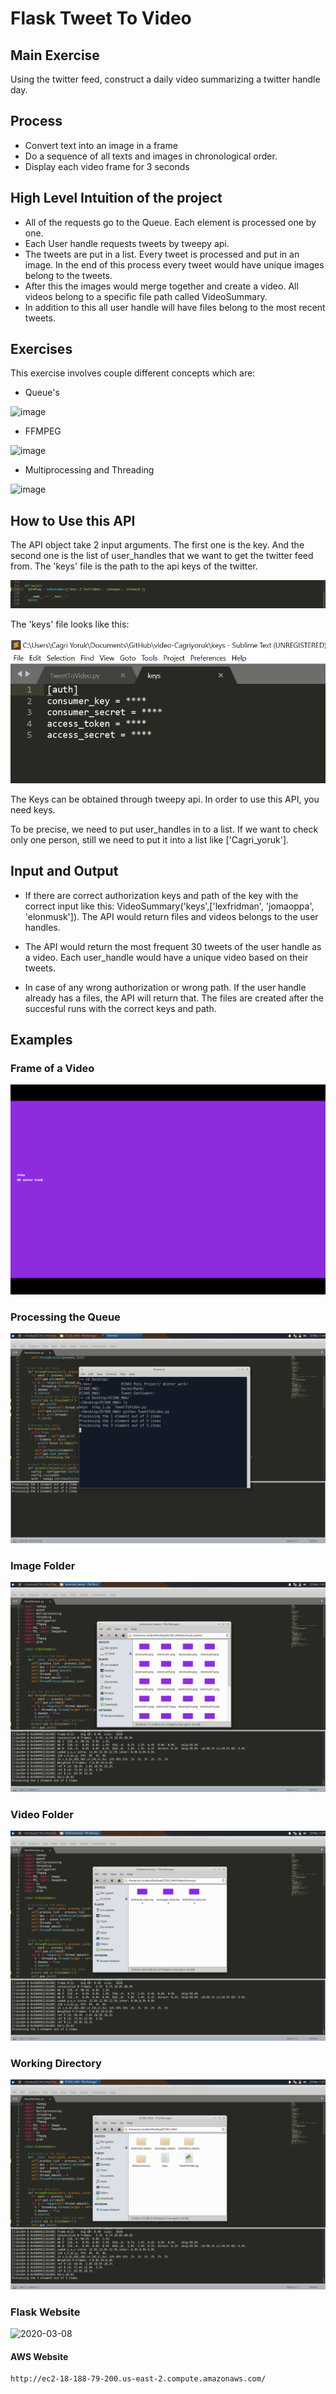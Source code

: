 # Flask Tweet To Video
## Main Exercise
Using the twitter feed, construct a daily video summarizing a twitter handle day.
## Process
  * Convert text into an image in a frame
  * Do a sequence of all texts and images in chronological order.
  * Display each video frame for 3 seconds
  
## High Level Intuition of the project
  * All of the requests go to the Queue. Each element is processed one by one.
  * Each User handle requests tweets by tweepy api.
  * The tweets are put in a list. Every tweet is processed and put in an image. In the end of this process every tweet would have unique images belong to the tweets.
  * After this the images would merge together and create a video. All videos belong to a specific file path called VideoSummary.
  * In addition to this all user handle will have files belong to the most recent tweets.

## Exercises
This exercise involves couple different concepts which are:
 * Queue's
 
  ![image](https://user-images.githubusercontent.com/55101879/75595723-8948e100-5a5b-11ea-822a-4f07b05317d0.png)

 * FFMPEG
 
  ![image](https://user-images.githubusercontent.com/55101879/75595853-096f4680-5a5c-11ea-98c5-3fbf6f224d60.png)
 
 * Multiprocessing and Threading
 
  ![image](https://user-images.githubusercontent.com/55101879/75595802-cc0ab900-5a5b-11ea-8445-a91eb18c6ae6.png)

## How to Use this API

The API object take 2 input arguments. The first one is the key. And the second one is the list of user_handles that we want to get the twitter feed from. The 'keys' file is the path to the api keys of the twitter.

![](https://github.com/BUEC500C1/video-Cagriyoruk/blob/With_Stub/Screenshots/How_TO.png)

The 'keys' file looks like this:

![](https://github.com/BUEC500C1/video-Cagriyoruk/blob/With_Stub/Screenshots/Auth.png)

The Keys can be obtained through tweepy api. In order to use this API, you need keys.

To be precise, we need to put user_handles in to a list. If we want to check only one person, still we need to put it into a list like ['Cagri_yoruk'].

## Input and Output
 * If there are correct authorization keys and path of the key with the correct input like this: VideoSummary('keys',['lexfridman', 'jomaoppa', 'elonmusk']). The API would return files and videos belongs to the user handles. 
 
 * The API would return the most frequent 30 tweets of the user handle as a video. Each user_handle would have a unique video based on their tweets.
 
 * In case of any wrong authorization or wrong path. If the user handle already has a files, the API will return that. The files are created after the succesful runs with the correct keys and path.

## Examples
### Frame of a Video

![](https://github.com/BUEC500C1/video-Cagriyoruk/blob/master/Screenshots/Example.png)

### Processing the Queue

![](https://github.com/BUEC500C1/video-Cagriyoruk/blob/master/Screenshots/Processing.png)

### Image Folder

![](https://github.com/BUEC500C1/video-Cagriyoruk/blob/master/Screenshots/example_images.png)

### Video Folder

![](https://github.com/BUEC500C1/video-Cagriyoruk/blob/master/Screenshots/example_video.png)

### Working Directory

![](https://github.com/BUEC500C1/video-Cagriyoruk/blob/master/Screenshots/example_wd.png)

### Flask Website
<img width="1128" alt="2020-03-08" src="https://user-images.githubusercontent.com/55101879/76181491-aa19e080-6197-11ea-9cba-9226b390c1df.png">

#### AWS Website
```
http://ec2-18-188-79-200.us-east-2.compute.amazonaws.com/
```

